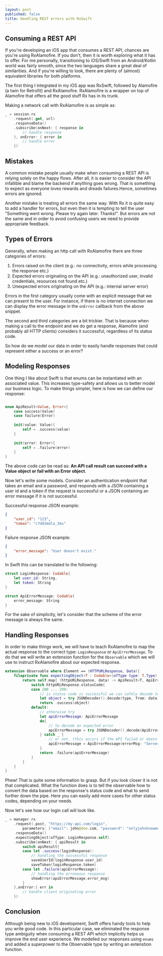 ```yaml
---
layout: post
published: false
title: Handling REST errors with RxSwift
---
```


## Consuming a REST API 

If you're developing an iOS app that consumes a REST API, chances are you're using RxAlamofire. If you don't, then it is worth exploring what it has to offer. For me personally, transitioning to iOS/Swift from an Android/Kotlin world was fairly smooth, since the two languages share a great deal of similarities. And if you're willing to look, there are plenty of (almost) equivalent libraries for both platforms. 

The first thing I integrated in my iOS app was RxSwift, followed by Alamofire (a twin for Retrofit) and RxAlamofire. RxAlamofire is a wrapper on top of Alamofire that offers all the good stuff Rx has in its trunk.

Making a network call with RxAlamofire is as simple as:

```swift
_ = session.rx
	.request(.get, url)
    .responseData()
    .subscribe(onNext: { response in
    	// handle response
    }, onError: { error in
    	// handle error
    })
```


## Mistakes

A common mistake people usually make when consuming a REST API is relying solely on the happy flows. After all, it is easier to consider the API infallible and blame the backend if anything goes wrong. That is something to expect as everyone loves rewards and dreads failures.Hence, sometimes errors are ignored.

Another mistake is treating all errors the same way. With Rx it is quite easy to add a handler for errors, but even then it is tempting to tell the user "Something went wrong. Please try again later. Thanks!". But errors are not the same and in order to avoid confusing users we need to provide appropriate feedback.


## Types of Errors

Generally, when making an http call with RxAlamofire there are three categories of errors:

1. Errors raised on the client (e.g.: no connectivity, errors while processing the response etc.)
2. Expected errors originating on the API (e.g.: unauthorized user, invalid credentials, resources not found etc.)
3. Unexpected errors originating on the API (e.g.: internal server error)

Errors in the first category usually come with an explicit message that we can present to the user. For instance, if there is no internet connection we can display the error message in the `onError` callback from the above snippet.

The second and third categories are a bit trickier. That is because when making a call to the endpoint and we do get a response, Alamofire (and probably all HTTP clients) considers it successful, regardless of its status code. 

So how do we model our data in order to easily handle responses that could represent either a success or an error?

## Modeling Responses

One thing I like about Swift is that enums can be instantiated with an associated value. This increases type-safety and allows us to better model our business logic. To make things simpler, here is how we can define our response:

```swift

enum ApiResult<Value, Error>{
    case success(Value)
    case failure(Error)
    
    init(value: Value){
        self = .success(value)
    }
    
    init(error: Error){
        self = .failure(error)
    }
}
```

The above code can be read as: __An API call result can succeed with a Value object or fail with an Error object__. 

Now let's write some models. Consider an authentication endpoint that takes an email and a password, and responds with a JSON containing a user id and a token if the request is successful or a JSON containing an error message if it is not successful.

Successful response JSON example:
```json
{
	"user_id": "123",
	"token": "c7d83mdla_3ms"
}
```

Failure response JSON example:
```json
{
	"error_message": "User doesn't exist."
}
```

In Swift this can be translated to the following:

```swift
struct LoginResponse: Codable{
	let user_id: String,
    let token: String
}

struct ApiErrorMessage: Codable{
	error_message: String
}
```

For the sake of simplicity, let's consider that the scheme of the error message is always the same. 

## Handling Responses

In order to make things work, we will have to teach RxAlamofire to map the actual response to the correct type: `LoginResponse` or `ApiErrorMessage`. To do that we will write an extension function for the `Observable` which we will use to instruct RxAlamofire about our expected response.

```swift
extension Observable where Element == (HTTPURLResponse, Data){
	fileprivate func expectingObject<T : Codable>(ofType type: T.Type) -> Observable<ApiResult<T, ApiErrorMessage>>{
        return self.map{ (httpURLResponse, data) -> ApiResult<T, ApiErrorMessage> in
            switch httpURLResponse.statusCode{
            case 200 ... 299:
                // is status code is successful we can safely decode to our expected type T
                let object = try JSONDecoder().decode(type, from: data)
                return .success(object)
            default:
                // otherwise try
                let apiErrorMessage: ApiErrorMessage
                do{
                    // to decode an expected error
                    apiErrorMessage = try JSONDecoder().decode(ApiErrorMessage.self, from: data)
                } catch _ {
                    // or not. (this occurs if the API failed or doesn't return a handled exception)
                    apiErrorMessage = ApiErrorMessage(errorMsg: "Server Error.")
                }
                return .failure(apiErrorMessage)
            }
        }
    }
}
```

Phew! That is quite some information to grasp. But if you look closer it is not that complicated. What the function does is to tell the observable how to convert the data based on the response's status code and what to send further down the pipe. Here you can easily add more cases for other status codes, depending on your needs.

Now let's see how our login call will look like.

```swift
_ = manager.rx
	.request(.post, "https://my-api.com/login",
		parameters: ["email": john@doe.com, "password": "onlyjohnknowme"])
	.responseData()
	.expectingObject(ofType: LoginResponse.self)
    .subscribe(onNext: { apiResult in
    	switch apiResult{
		case let .success(loginResponse):
        	// handling the successful response
        	saveUserId(loginResponse.user_id)
			saveToken(loginResponse.token)
		case let .failure(apiErrorMessage):
        	// handling the erroneous response
			showError(apiErrorMessage.error_msg)
		}
    },onError:{ err in
    	// handle client originating error
    })
```

## Conclusion

Although being new to iOS development, Swift offers handy tools to help you write good code. In this particular case, we eliminated the response type ambiguity when consuming a REST API which implicitly helps us improve the end user experience. We modelled our responses using `enums` and added a superpower to the Observable type by writing an extenstion function.
